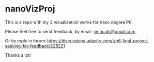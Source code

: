# nanoVizProj

This is a repo with my 3 visualization works for nano degree P6.

Please feel free to send feedback, by email: jie.hu.ds@gmail.com.

Or by reply in forum: https://discussions.udacity.com/t/p6-final-project-seeking-for-feedback/228221

Thanks a lot!
